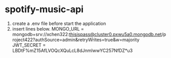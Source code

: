 # spotify-music-api
1. create a .env file before start the application
2. insert lines below.
MONGO_URL = mongodb+srv://xchen322:thisispass@cluster0.pxwu5a0.mongodb.net/project422?authSource=admin&retryWrites=true&w=majority
JWT_SECRET = LBDtF%mZ15AfLVOQcXQuLcL8dJnmlwwYC257NfDZ*u3
